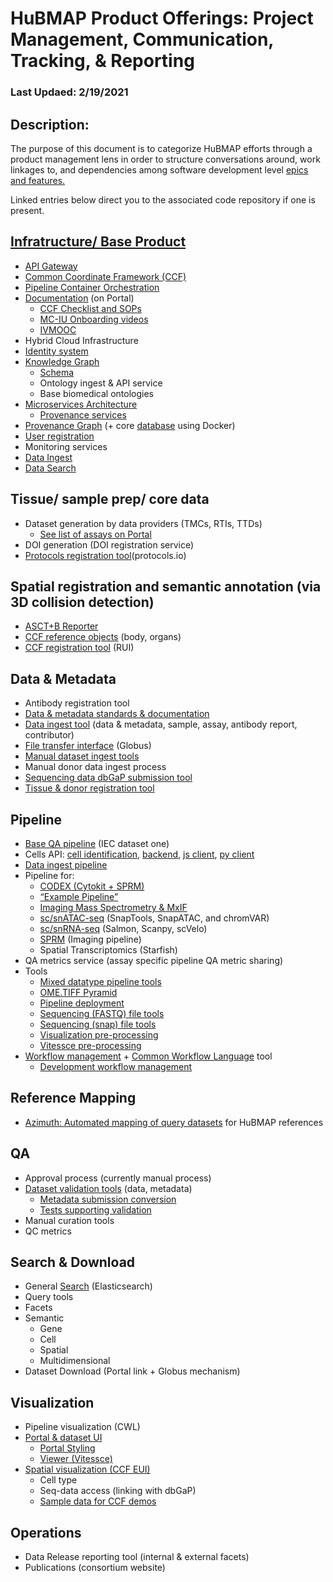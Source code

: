 # HuBMAP Product Offerings: Project Management, Communication, Tracking, & Reporting

### Last Updaed: 2/19/2021 

## Description:
The purpose of this document is to categorize HuBMAP efforts through a product management lens in order to structure conversations around, work linkages to, and dependencies among software development level [epics and features.](https://www.kbp.media/themes-epics-features-user-stories/)

Linked entries below direct you to the associated code repository if one is present.

## [Infratructure/ Base Product](https://camo.githubusercontent.com/60ffedef9700a05ce2cd48d800edc1cf1057f48cc0b5db228d4d0dffd5a3f40c/68747470733a2f2f646f63732e676f6f676c652e636f6d2f64726177696e67732f642f652f32504143582d31765131495356616e696c567433766577553674656b5669724f78507054734b4d53337a586138744c304a354a6a6454397a53396164675869766d315a6358786f79435f6c6374496c485659684a75492f7075623f773d39323226683d343038)
- [API Gateway](https://github.com/hubmapconsortium/gateway/blob/test-release/README.md)
- [Common Coordinate Framework (CCF)](https://github.com/hubmapconsortium/hubmap-ontology/blob/master/README.md)
- [Pipeline Container Orchestration](https://github.com/hubmapconsortium/ingest-pipeline) 
- [Documentation](https://github.com/hubmapconsortium/portal-docs/blob/master/README.md) (on Portal)
  - [CCF Checklist and SOPs](https://hubmapconsortium.github.io/ccf/index.html)
  - [MC-IU Onboarding videos](https://hubmapconsortium.github.io/ccf/index.html)
  - [IVMOOC](https://hubmapconsortium.github.io/ccf/index.html)
- Hybrid Cloud Infrastructure
- [Identity system](https://github.com/hubmapconsortium/uuid-api/blob/test-release/README.md)
- [Knowledge Graph](https://github.com/hubmapconsortium/ontology-api/blob/master/README.md)
  - [Schema](https://github.com/dbmi-pitt/UMLS-Graph/blob/master/README.md)
  - Ontology ingest & API service
  - Base biomedical ontologies
- [Microservices Architecture](https://github.com/hubmapconsortium/commons/blob/test-release/README.md)
  - [Provenance services](https://github.com/hubmapconsortium/provenance-metadata-services/blob/master/README.md)
- [Provenance Graph](https://github.com/hubmapconsortium/entity-api/blob/test-release/README.md) (+ core [database](https://github.com/hubmapconsortium/neo4j-docker/blob/master/README.md) using Docker)
- [User registration](https://github.com/hubmapconsortium/member-ui/blob/master/README.md)
- Monitoring services
- [Data Ingest](https://github.com/hubmapconsortium/ingest-ui/)
- [Data Search](https://github.com/hubmapconsortium/search-api/)
## Tissue/ sample prep/ core data
- Dataset generation by data providers (TMCs, RTIs, TTDs)
  - [See list of assays on Portal](https://portal.hubmapconsortium.org/docs/assays)
- DOI generation (DOI registration service)
- [Protocols registration tool](https://www.protocols.io/workspaces/human-biomolecular-atlas-program-hubmap-method-development)(protocols.io)
## Spatial registration and semantic annotation (via 3D collision detection)
- [ASCT+B Reporter](https://github.com/hubmapconsortium/ccf-asct-reporter/blob/develop/README.md)
- [CCF reference objects](https://github.com/hubmapconsortium/ccf-3d-reference-object-library/blob/master/README.md) (body, organs)
- [CCF registration tool](https://github.com/hubmapconsortium/ccf-3d-registration/blob/master/README.md) (RUI)
## Data & Metadata
- Antibody registration tool
- [Data & metadata standards & documentation](https://portal.hubmapconsortium.org/docs/metadata)
- [Data ingest tool](https://github.com/hubmapconsortium/ingest-ui/blob/test-release/README.md) (data & metadata, sample, assay, antibody report, contributor)
- [File transfer interface](https://github.com/hubmapconsortium/sample-data-portal/blob/master/README.md) (Globus)
- [Manual dataset ingest tools](https://github.com/hubmapconsortium/manual-data-ingest/blob/master/README.md)
- Manual donor data ingest process
- [Sequencing data dbGaP submission tool](https://github.com/hubmapconsortium/dbgap-submission-scripts/blob/master/README.md)
- [Tissue & donor registration tool](https://github.com/hubmapconsortium/uuid-ui/blob/master/README.md)
## Pipeline
- [Base QA pipeline](https://github.com/hubmapconsortium/ingest-pipeline) (IEC dataset one)
- Cells API: [cell identification](https://github.com/hubmapconsortium/hubmap-cell-id-gen-py/blob/main/README.md), [backend](https://github.com/hubmapconsortium/cross_modality_query/blob/master/README.md), [js client](https://github.com/hubmapconsortium/hubmap-api-js-client/blob/main/README.md), [py client](https://github.com/hubmapconsortium/hubmap-api-py-client/blob/main/README.md)
- [Data ingest pipeline](https://github.com/hubmapconsortium/ingest-pipeline/blob/devel/README.md)
- Pipeline for:
  - [CODEX (Cytokit + SPRM)](https://github.com/hubmapconsortium/codex-pipeline/blob/master/README.md)
  - [“Example Pipeline”](https://github.com/hubmapconsortium/example-pipeline)
  - [Imaging Mass Spectrometry & MxIF](https://github.com/hubmapconsortium/ims-mxif-pipeline/blob/master/README.md)
  - [sc/snATAC-seq](https://github.com/hubmapconsortium/sc-atac-seq-pipeline/blob/develop/README.md) (SnapTools, SnapATAC, and chromVAR)
  - [sc/snRNA-seq](https://github.com/hubmapconsortium/salmon-rnaseq/blob/master/README.rst) (Salmon, Scanpy, scVelo)
  - [SPRM](https://github.com/hubmapconsortium/sprm/blob/master/README.md) (Imaging pipeline)
  - Spatial Transcriptomics (Starfish)
- QA metrics service (assay specific pipeline QA metric sharing)
- Tools
  - [Mixed datatype pipeline tools](https://github.com/hubmapconsortium/cross-dataset-common/blob/master/README.md)
  - [OME.TIFF Pyramid](https://github.com/hubmapconsortium/ome-tiff-pyramid)
  - [Pipeline deployment](https://github.com/hubmapconsortium/pipeline-release-mgmt/blob/master/README.rst)
  - [Sequencing (FASTQ) file tools](https://github.com/hubmapconsortium/fastq-utils)
  - [Sequencing (snap) file tools](https://github.com/hubmapconsortium/SnapTools/blob/hubmap-develop/README.md)
  - [Visualization pre-processing](https://github.com/hubmapconsortium/portal-containers/blob/master/README.md)
  - [Vitessce pre-processing](https://github.com/hubmapconsortium/vitessce-data/blob/master/README.md)
- [Workflow management](https://github.com/hubmapconsortium/airflow/blob/master/README.md) + [Common Workflow Language](https://github.com/hubmapconsortium/cwltool) tool
  - [Development workflow management](https://github.com/hubmapconsortium/airflow-dev/blob/master/README.md)
 ## Reference Mapping
 - [Azimuth: Automated mapping of query datasets](https://github.com/satijalab/azimuth/blob/master/README.md) for HuBMAP references
 ## QA
- Approval process (currently manual process)
- [Dataset validation tools](https://github.com/hubmapconsortium/ingest-validation-tools/blob/master/README.md) (data, metadata)
  - [Metadata submission conversion](https://github.com/hubmapconsortium/tableschema-to-template/blob/main/README.md)
  - [Tests supporting validation](https://github.com/hubmapconsortium/ingest-validation-tests/blob/devel/README.md)
- Manual curation tools
- QC metrics
## Search & Download
- General [Search](https://github.com/hubmapconsortium/search-api/blob/test-release/README.md) (Elasticsearch)
- Query tools 
- Facets
- Semantic
    - Gene
    - Cell
  - Spatial 
  - Multidimensional
- Dataset Download (Portal link + Globus mechanism)
## Visualization 
- Pipeline visualization (CWL)
- [Portal & dataset UI](https://github.com/hubmapconsortium/portal-ui/blob/master/README.md)
  - [Portal Styling](https://github.com/hubmapconsortium/portal-style-guide/blob/master/README.md)
  - [Viewer (Vitessce)](https://github.com/vitessce/vitessce#readme)
- [Spatial visualization (CCF EUI)](https://github.com/hubmapconsortium/ccf-ui/blob/main/README.md)
  - Cell type
  - Seq-data access (linking with dbGaP)
  - [Sample data for CCF demos](https://github.com/hubmapconsortium/ccf-ui-sampledata/blob/master/README.md)
## Operations
- Data Release reporting tool (internal & external facets)
- Publications (consortium website)
